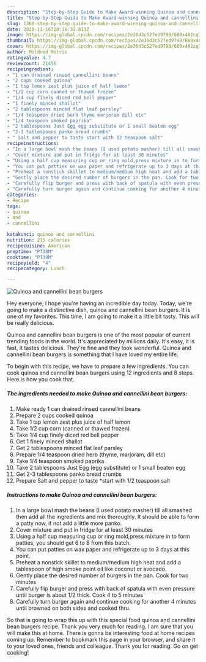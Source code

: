 ```yaml
---
description: "Step-by-Step Guide to Make Award-winning Quinoa and cannellini bean burgers"
title: "Step-by-Step Guide to Make Award-winning Quinoa and cannellini bean burgers"
slug: 1360-step-by-step-guide-to-make-award-winning-quinoa-and-cannellini-bean-burgers
date: 2020-11-16T10:16:31.813Z
image: https://img-global.cpcdn.com/recipes/2e36d3c527ed9798/680x482cq70/quinoa-and-cannellini-bean-burgers-recipe-main-photo.jpg
thumbnail: https://img-global.cpcdn.com/recipes/2e36d3c527ed9798/680x482cq70/quinoa-and-cannellini-bean-burgers-recipe-main-photo.jpg
cover: https://img-global.cpcdn.com/recipes/2e36d3c527ed9798/680x482cq70/quinoa-and-cannellini-bean-burgers-recipe-main-photo.jpg
author: Mildred Morris
ratingvalue: 4.7
reviewcount: 21456
recipeingredient:
- "1 can drained rinsed cannellini beans"
- "2 cups cooked quinoa"
- "1 tsp lemon zest plus juice of half lemon"
- "1/2 cup corn canned or thawed frozen"
- "1/4 cup finely diced red bell pepper"
- "1 finely minced shallot"
- "2 tablespoons minced flat leaf parsley"
- "1/4 teaspoon dried herb thyme marjoram dill etc"
- "1/4 teaspoon smoked paprika"
- "2 tablespoons Just Egg egg substitute or 1 small beaten egg"
- "2-3 tablespoons panko bread crumbs"
- " Salt and pepper to taste start with 12 teaspoon salt"
recipeinstructions:
- "In a large bowl mash the beans (I used potato masher) till all smashed then add all the ingredients and mix thoroughly. It should be able to form a patty now, if not add a little more panko."
- "Cover mixture and put in fridge for at least 30 minutes"
- "Using a half cup measuring cup or ring mold,press mixture in to form patties, you should get 6 to 8 from this batch."
- "You can put patties on wax paper and refrigerate up to 3 days at this point."
- "Preheat a nonstick skillet to medium/medium high heat and add a tablespoon of high smoke point oil like coconut or avocado."
- "Gently place the desired number of burgers in the pan. Cook for two minutes"
- "Carefully flip burger and press with back of spatula with even pressure until burger is about 1/2 thick. Cook 4 to 5 minutes"
- "Carefully turn burger again and continue cooking for another 4 minutes until browned on both sides and cooked thru."
categories:
- Recipe
tags:
- quinoa
- and
- cannellini

katakunci: quinoa and cannellini 
nutrition: 215 calories
recipecuisine: American
preptime: "PT38M"
cooktime: "PT39M"
recipeyield: "4"
recipecategory: Lunch

---
```



![Quinoa and cannellini bean burgers](https://img-global.cpcdn.com/recipes/2e36d3c527ed9798/680x482cq70/quinoa-and-cannellini-bean-burgers-recipe-main-photo.jpg)

Hey everyone, I hope you're having an incredible day today. Today, we're going to make a distinctive dish, quinoa and cannellini bean burgers. It is one of my favorites. This time, I am going to make it a little bit tasty. This will be really delicious.



Quinoa and cannellini bean burgers is one of the most popular of current trending foods in the world. It's appreciated by millions daily. It's easy, it is fast, it tastes delicious. They're fine and they look wonderful. Quinoa and cannellini bean burgers is something that I have loved my entire life.


To begin with this recipe, we have to prepare a few ingredients. You can cook quinoa and cannellini bean burgers using 12 ingredients and 8 steps. Here is how you cook that.

<!--inarticleads1-->

##### The ingredients needed to make Quinoa and cannellini bean burgers:

1. Make ready 1 can drained rinsed cannellini beans
1. Prepare 2 cups cooked quinoa
1. Take 1 tsp lemon zest plus juice of half lemon
1. Take 1/2 cup corn (canned or thawed frozen)
1. Take 1/4 cup finely diced red bell pepper
1. Get 1 finely minced shallot
1. Get 2 tablespoons minced flat leaf parsley
1. Prepare 1/4 teaspoon dried herb (thyme, marjoram, dill etc)
1. Take 1/4 teaspoon smoked paprika
1. Take 2 tablespoons Just Egg (egg substitute) or 1 small beaten egg
1. Get 2-3 tablespoons panko bread crumbs
1. Prepare  Salt and pepper to taste *start with 1/2 teaspoon salt




<!--inarticleads2-->

##### Instructions to make Quinoa and cannellini bean burgers:

1. In a large bowl mash the beans (I used potato masher) till all smashed then add all the ingredients and mix thoroughly. It should be able to form a patty now, if not add a little more panko.
1. Cover mixture and put in fridge for at least 30 minutes
1. Using a half cup measuring cup or ring mold,press mixture in to form patties, you should get 6 to 8 from this batch.
1. You can put patties on wax paper and refrigerate up to 3 days at this point.
1. Preheat a nonstick skillet to medium/medium high heat and add a tablespoon of high smoke point oil like coconut or avocado.
1. Gently place the desired number of burgers in the pan. Cook for two minutes
1. Carefully flip burger and press with back of spatula with even pressure until burger is about 1/2 thick. Cook 4 to 5 minutes
1. Carefully turn burger again and continue cooking for another 4 minutes until browned on both sides and cooked thru.




So that is going to wrap this up with this special food quinoa and cannellini bean burgers recipe. Thank you very much for reading. I am sure that you will make this at home. There is gonna be interesting food at home recipes coming up. Remember to bookmark this page in your browser, and share it to your loved ones, friends and colleague. Thank you for reading. Go on get cooking!
